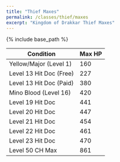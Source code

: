 ```yaml
---
title: "Thief Maxes"
permalink: /classes/thief/maxes
excerpt: "Kingdom of Drakkar Thief Maxes"
---
```


{% include base_path %}

Condition | Max HP
--------- | ------
Yellow/Major (Level 1)  | 160
Level 13 Hit Doc (Free) | 227
Level 13 Hit Doc (Paid) | 380
Mino Blood (Level 16)   | 420
Level 19 Hit Doc        | 441
Level 20 Hit Doc        | 447
Level 21 Hit Doc        | 454
Level 22 Hit Doc        | 461
Level 23 Hit Doc        | 470
Level 50 CH Max         | 861

